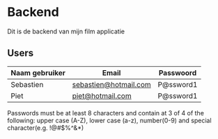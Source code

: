 # Backend
Dit is de backend van mijn film applicatie

## Users
Naam gebruiker | Email | Passwoord
------------ | ------------- | -------------
Sebastien | sebastien@hotmail.com | P@ssword1
Piet | piet@hotmail.com | P@ssword1

Passwords must be at least 8 characters and contain at 3 of 4 of the following: upper case (A-Z), lower case (a-z), number(0-9) and special character(e.g. !@#$%^&*)
